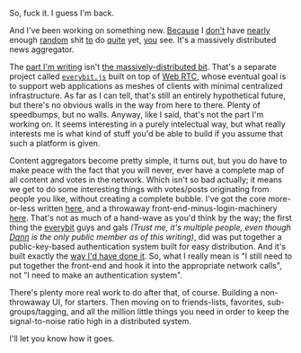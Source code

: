 So, fuck it. I guess I'm back.

And I've been working on something new. [Because](https://github.com/Inaimathi/serve-sml) I [don't](https://github.com/Inaimathi/cl-notebook) have [nearly](https://github.com/Inaimathi/500lines/blob/master/event-driven-web-server/writeup.md) enough [random](https://github.com/LispTO/llthw) shit [to](https://bentomiso.com/events) do [quite](http://langnostic.blogspot.com) yet, [you](https://500px.com/) see. It's a massively distributed news aggregator.

The [part I'm writing](https://github.com/Inaimathi/Starfish) isn't [the massively-distributed bit](https://github.com/EveryBit-com/everybit.js). That's a separate project called [`everybit.js`](https://github.com/EveryBit-com/everybit.js) built on top of [Web RTC](http://www.webrtc.org/), whose eventual goal is to support web applications as meshes of clients with minimal centralized infrastructure. As far as I can tell, that's still an entirely hypothetical future, but there's no obvious walls in the way from here to there. Plenty of speedbumps, but no walls. Anyway, like I said, that's not the part I'm working on. It seems interesting in a purely intelectual way, but what really interests me is what kind of stuff you'd be able to build if you assume that such a platform is given.

Content aggregators become pretty simple, it turns out, but you do have to make peace with the fact that you will never, ever have a complete map of all content and votes in the network. Which isn't so bad actually; it means we get to do some interesting things with votes/posts originating from people you like, without creating a complete bubble. I've got the core more-or-less written [here](https://github.com/Inaimathi/Starfish/blob/master/js/starfish.js), and a throwaway front-end-minus-login-machinery [here](https://github.com/Inaimathi/Starfish/blob/master/js/starfish-ui.js). That's not as much of a hand-wave as you'd think by the way; the first thing the [everybit](https://github.com/EveryBit-com) guys and gals *(Trust me, it's multiple people, even though [Dann](https://github.com/dxnn) is the only public member as of this writing)*, did was put together a public-key-based authentication system built for easy distribution. And it's built exactly the [way I'd have done it](/posts/dear-internet). So, what I really mean is "I still need to put together the front-end and hook it into the appropriate network calls", not "I need to make an authentication system".

There's plenty more real work to do after that, of course. Building a non-throwaway UI, for starters. Then moving on to friends-lists, favorites, sub-groups/tagging, and all the million little things you need in order to keep the signal-to-noise ratio high in a distributed system.

I'll let you know how it goes.
